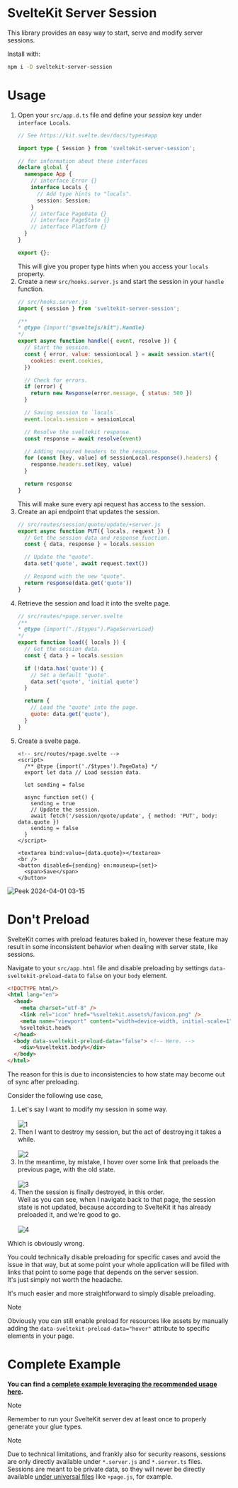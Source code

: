 # SvelteKit Server Session

This library provides an easy way to start, serve and modify server sessions.

Install with:

```sh
npm i -D sveltekit-server-session
```

# Usage

1. Open your `src/app.d.ts` file and define your _session_ key under `interface Locals`.
    ```ts
    // See https://kit.svelte.dev/docs/types#app
    
    import type { Session } from 'sveltekit-server-session';
    
    // for information about these interfaces
    declare global {
      namespace App {
        // interface Error {}
        interface Locals {
          // Add type hints to "locals".
          session: Session;
        }
        // interface PageData {}
        // interface PageState {}
        // interface Platform {}
      }
    }
    
    export {};
    ```
    This will give you proper type hints when you access your `locals` property.
1. Create a new `src/hooks.server.js` and start the session in your `handle` function.
    ```js
    // src/hooks.server.js
    import { session } from 'sveltekit-server-session';
    
    /**
    * @type {import("@sveltejs/kit").Handle}
    */
    export async function handle({ event, resolve }) {
      // Start the session.
      const { error, value: sessionLocal } = await session.start({
        cookies: event.cookies,
      })

      // Check for errors.
      if (error) {
        return new Response(error.message, { status: 500 })
      }

      // Saving session to `locals`.
      event.locals.session = sessionLocal

      // Resolve the sveltekit response.
      const response = await resolve(event)

      // Adding required headers to the response.
      for (const [key, value] of sessionLocal.response().headers) {
        response.headers.set(key, value)
      }

      return response
    }
    ```
    This will make sure every api request has access to the session.
1. Create an api endpoint that updates the session.
    ```js
    // src/routes/session/quote/update/+server.js
    export async function PUT({ locals, request }) {
      // Get the session data and response function.
      const { data, response } = locals.session

      // Update the "quote".
      data.set('quote', await request.text())

      // Respond with the new "quote".
      return response(data.get('quote'))
    }
    ```
1. Retrieve the session and load it into the svelte page.
    ```js
    // src/routes/+page.server.svelte
    /**
    * @type {import("./$types").PageServerLoad}
    */
    export function load({ locals }) {
      // Get the session data.
      const { data } = locals.session

      if (!data.has('quote')) {
        // Set a default "quote".
        data.set('quote', 'initial quote')
      }

      return {
        // Load the "quote" into the page.
        quote: data.get('quote'),
      }
    }
    ```
1. Create a svelte page.
    ```svelte
    <!-- src/routes/+page.svelte -->
    <script>
      /** @type {import('./$types').PageData} */
      export let data // Load session data.

      let sending = false

      async function set() {
        sending = true
        // Update the session.
        await fetch('/session/quote/update', { method: 'PUT', body: data.quote })
        sending = false
      }
    </script>

    <textarea bind:value={data.quote}></textarea>
    <br />
    <button disabled={sending} on:mouseup={set}>
      <span>Save</span>
    </button>
    ```


![Peek 2024-04-01 03-15](https://github.com/tncrazvan/sveltekit-server-session/assets/6891346/c633f001-bead-4d94-9927-c1602cd1dfac)



# Don't Preload

SvelteKit comes with preload features baked in, however these feature may result in some inconsistent behavior when dealing with server state, like sessions.

Navigate to your `src/app.html` file and disable preloading by settings `data-sveltekit-preload-data` to `false` on your `body` element.

```html
<!DOCTYPE html/>
<html lang="en">
  <head>
    <meta charset="utf-8" />
    <link rel="icon" href="%sveltekit.assets%/favicon.png" />
    <meta name="viewport" content="width=device-width, initial-scale=1" />
    %sveltekit.head%
  </head>
  <body data-sveltekit-preload-data="false"> <!-- Here. -->
    <div>%sveltekit.body%</div>
  </body>
</html>
```

The reason for this is due to inconsistencies to how state may become out of sync after preloading.

Consider the following use case,

 1. Let's say I want to modify my session in some way.<br/><br/>
    ![1](https://github.com/tncrazvan/sveltekit-server-session/assets/6891346/0bff9ac4-c838-44d6-a832-48781c066c10)
    <br/>
 2. Then I want to destroy my session, but the act of destroying it takes a while.<br/><br/>
    ![2](https://github.com/tncrazvan/sveltekit-server-session/assets/6891346/d8b90670-414f-4aff-8e1a-e4affd823eea)
    <br/>
 3. In the meantime, by mistake, I hover over some link that preloads the previous page, with the old state.<br/><br/>
    ![3](https://github.com/tncrazvan/sveltekit-server-session/assets/6891346/13225796-0204-46e1-b60b-b1a785e1324f)
    <br/>
 4. Then the session is finally destroyed, in this order.<br/>
     Well as you can see, when I navigate back to that page, the session state is not updated, because according to SvelteKit it has already preloaded it, and we're good to go.<br/><br/>
    ![4](https://github.com/tncrazvan/sveltekit-server-session/assets/6891346/76a8bd20-289c-4be6-b05d-41bd8266e196)
    <br/>

Which is obviously wrong.

You could technically disable preloading for specific cases and avoid the issue in that way, but at some point your whole application will be filled with links that point to some page that depends on the server session.\
It's just simply not worth the headache.

It's much easier and more straightforward to simply disable preloading.

> [!NOTE]
> Obviously you can still enable preload for resources like assets by manually adding 
> the `data-sveltekit-preload-data="hover"` attribute to specific elements in your page.

# Complete Example

**You can find a [complete example leveraging the recommended usage here](https://github.com/tncrazvan/sveltekit-server-session-example).**


> [!NOTE]
> Remember to run your SvelteKit server dev at least 
> once to properly generate your glue types.

> [!NOTE]
> Due to technical limitations, and frankly also
> for security reasons, sessions are only directly available under `*.server.js` and `*.server.ts` files.\
> Sessions are meant to be private data, so they will never be directly available [under universal files](https://kit.svelte.dev/docs/load#universal-vs-server) like `+page.js`, for example.
